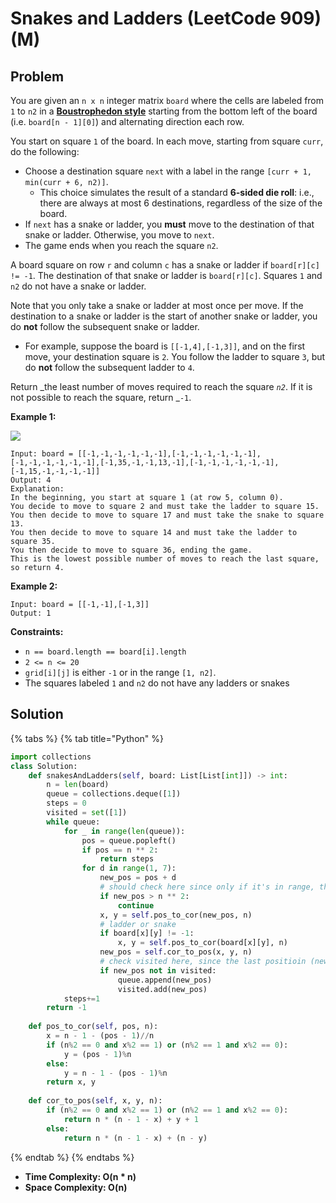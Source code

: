 # Snakes and Ladders (LeetCode 909) (M)

## Problem

You are given an `n x n` integer matrix `board` where the cells are labeled from `1` to `n2` in a [**Boustrophedon style**](https://en.wikipedia.org/wiki/Boustrophedon) starting from the bottom left of the board (i.e. `board[n - 1][0]`) and alternating direction each row.

You start on square `1` of the board. In each move, starting from square `curr`, do the following:

* Choose a destination square `next` with a label in the range `[curr + 1, min(curr + 6, n2)]`.
  * This choice simulates the result of a standard **6-sided die roll**: i.e., there are always at most 6 destinations, regardless of the size of the board.
* If `next` has a snake or ladder, you **must** move to the destination of that snake or ladder. Otherwise, you move to `next`.
* The game ends when you reach the square `n2`.

A board square on row `r` and column `c` has a snake or ladder if `board[r][c] != -1`. The destination of that snake or ladder is `board[r][c]`. Squares `1` and `n2` do not have a snake or ladder.

Note that you only take a snake or ladder at most once per move. If the destination to a snake or ladder is the start of another snake or ladder, you do **not** follow the subsequent snake or ladder.

* For example, suppose the board is `[[-1,4],[-1,3]]`, and on the first move, your destination square is `2`. You follow the ladder to square `3`, but do **not** follow the subsequent ladder to `4`.

Return _the least number of moves required to reach the square _`n2`_. If it is not possible to reach the square, return _`-1`.

&#x20;

**Example 1:**

![](https://assets.leetcode.com/uploads/2018/09/23/snakes.png)

```
Input: board = [[-1,-1,-1,-1,-1,-1],[-1,-1,-1,-1,-1,-1],[-1,-1,-1,-1,-1,-1],[-1,35,-1,-1,13,-1],[-1,-1,-1,-1,-1,-1],[-1,15,-1,-1,-1,-1]]
Output: 4
Explanation: 
In the beginning, you start at square 1 (at row 5, column 0).
You decide to move to square 2 and must take the ladder to square 15.
You then decide to move to square 17 and must take the snake to square 13.
You then decide to move to square 14 and must take the ladder to square 35.
You then decide to move to square 36, ending the game.
This is the lowest possible number of moves to reach the last square, so return 4.
```

**Example 2:**

```
Input: board = [[-1,-1],[-1,3]]
Output: 1
```

&#x20;

**Constraints:**

* `n == board.length == board[i].length`
* `2 <= n <= 20`
* `grid[i][j]` is either `-1` or in the range `[1, n2]`.
* The squares labeled `1` and `n2` do not have any ladders or snakes

## Solution

{% tabs %}
{% tab title="Python" %}
```python
import collections
class Solution:
    def snakesAndLadders(self, board: List[List[int]]) -> int:
        n = len(board)
        queue = collections.deque([1])
        steps = 0
        visited = set([1])
        while queue:
            for _ in range(len(queue)):
                pos = queue.popleft()
                if pos == n ** 2:
                    return steps
                for d in range(1, 7):
                    new_pos = pos + d
                    # should check here since only if it's in range, then we can transform it into coordination
                    if new_pos > n ** 2:
                        continue
                    x, y = self.pos_to_cor(new_pos, n)
                    # ladder or snake
                    if board[x][y] != -1:
                        x, y = self.pos_to_cor(board[x][y], n)
                    new_pos = self.cor_to_pos(x, y, n)
                    # check visited here, since the last positioin (new_pos) is what we care 
                    if new_pos not in visited:
                        queue.append(new_pos)
                        visited.add(new_pos)
            steps+=1
        return -1
    
    def pos_to_cor(self, pos, n):
        x = n - 1 - (pos - 1)//n
        if (n%2 == 0 and x%2 == 1) or (n%2 == 1 and x%2 == 0): 
            y = (pos - 1)%n
        else:
            y = n - 1 - (pos - 1)%n
        return x, y
    
    def cor_to_pos(self, x, y, n):
        if (n%2 == 0 and x%2 == 1) or (n%2 == 1 and x%2 == 0): 
            return n * (n - 1 - x) + y + 1    
        else:
            return n * (n - 1 - x) + (n - y)
```
{% endtab %}
{% endtabs %}

* **Time Complexity: O(n \* n)**
* **Space Complexity: O(n)**
